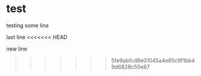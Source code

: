 # test
testing
some line

last line
<<<<<<< HEAD
 
new line

>>>>>>> 5fe9abfcd8e01045a4e85c9f1bb49d6828c50e67

